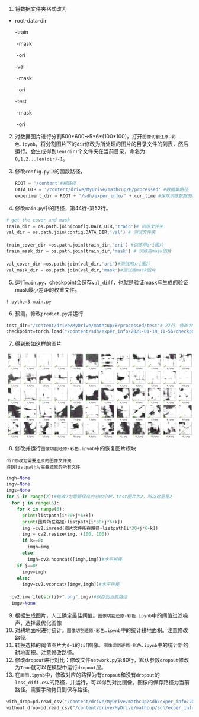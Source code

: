 1. 将数据文件夹格式改为

- root-data-dir

  -train

  ​	-mask

  ​	-ori

  -val

  ​	-mask

  ​	-ori

  -test

  ​	-mask

  ​	-ori

2. 对数据图片进行分割500*600->5\*6\*(100\*100)，打开```图像切割还原-彩色.ipynb```，将分割图片下的```dir```修改为所处理的图片的目录文件的列表，然后运行。会生成得到```len(dir)```个文件夹在当前目录，命名为```0,1,2...len(dir)-1```。

3. 修改```config.py```中的函数路径，

   ```python
   ROOT = '/content'#根路径
   DATA_DIR = '/content/drive/MyDrive/mathcup/B/processed' #数据集路径
   experiment_dir = ROOT + '/sdh/exper_info/' + cur_time #保存训练数据的路径
   ```

4. 修改```main.py```中的路径，第44行-第52行。

```python
# get the cover and mask 
train_dir = os.path.join(config.DATA_DIR,'train')# 训练文件夹
val_dir = os.path.join(config.DATA_DIR,'val') # 测试文件夹

train_cover_dir =os.path.join(train_dir,'ori') #训练用ori图片
train_mask_dir = os.path.join(train_dir,'mask') # 训练用mask图片

val_cover_dir =os.path.join(val_dir,'ori')#测试用ori图片
val_mask_dir = os.path.join(val_dir,'mask')#测试用mask图片
```

5. 运行```main.py```，checkpoint会保存```val_diff```，也就是验证mask与生成的验证mask最小差距的权重文件。

```
! python3 main.py
```

6. 预测，修改```predict.py```并运行

```python
test_dir="/content/drive/MyDrive/mathcup/B/processed/test"# 27行，修改为测试使用的数据集目录
checkpoint=torch.load("/content/sdh/exper_info/2021-01-19_11-56/checkpoint/checkpoints_best.pth.tar")#修改为5中得到的权重文件路径
```



7. 得到形如这样的图片

![image-20210120154040748](images/image-20210120154040748.png)



8. 修改并运行```图像切割还原-彩色.ipynb```中的恢复图片模块

```
dir修改为需要还原的图像文件夹
得到listpath为需要还原的所有文件
```

```python
imgh=None
imgv=None
imgs=None
for i in range(2):#修改2为需要保存的总的个数，test图片为2，所以这里是2
  for j in range(5):
    for k in range(6):
      print(listpath[i*30+j*6+k])
      print(图片所在路径+listpath[i*30+j*6+k])
      img =cv2.imread(图片文件所在路径+listpath[i*30+j*6+k])
      img = cv2.resize(img, (100, 100))
      if k==0:
        imgh=img
      else:
        imgh=cv2.hconcat([imgh,img])#水平拼接
    if j==0:
      imgv=imgh
    else:  
      imgv=cv2.vconcat([imgv,imgh])#水平拼接
  
  cv2.imwrite(str(i)+".png",imgv)#保存到当前路径
  imgv=None
```

9. 根据生成图片，人工确定最佳阈值。```图像切割还原-彩色.ipynb```中的阈值过滤噪声，选择最优化图像
10. 对耕地面积进行统计。```图像切割还原-彩色.ipynb```中的统计耕地面积。注意修改路径。
11. 转换选择的阈值图片为```0~1```的```tif```图像。```图像切割还原-彩色.ipynb```中的统计新的耕地面积。注意修改路径。
12. 修改```dropout```进行对比：修改文件```network.py```第80行，默认参数```dropout```修改为```True```就可以在模型中运行```dropout```层。
13. 在```画图.ipynb```中，修改对应的路径为有```dropout```和没有```dropout```的```loss_diff.csv```的路径，并运行，可以得到对比图像。图像的保存路径为当前路径。需要手动拷贝到保存路径。

```python
with_drop=pd.read_csv("/content/drive/MyDrive/mathcup/sdh/exper_info/2021-01-19_17-12_with_dropout/loss_diff.csv")
without_drop=pd.read_csv("/content/drive/MyDrive/mathcup/sdh/exper_info/2021-01-19_17-33_without_dropout/loss_diff.csv")
```



